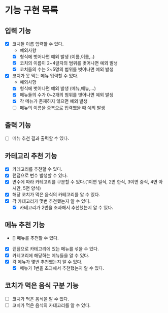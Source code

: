 # 기능 구현 목록
## 입력 기능
- [x] 코치들 이름 입력할 수 있다.
  - 예외사항
  - [x] 형식에 벗어나면 예외 발생 (이름,이름,..)
  - [x] 코치의 이름이 2~4글자의 범위를 벗어나면 예외 발생
  - [x] 코치들의 수는 2~5명의 범위를 벗어나면 예외 발생

- [x] 코치가 못 먹는 메뉴 입력할 수 있다.
  - 예외사항
  - [x] 형식에 벗어나면 예외 발생 (메뉴,메뉴,...)
  - [x] 메뉴들의 수가 0~2개의 범위를 벗어나면 예외 발생
  - [x] 각 메뉴가 존재하지 않으면 예외 발생
  - [ ] 메뉴의 이름을 중복으로 입력했을 때 예외 발생

## 출력 기능
- [ ] 메뉴 추천 결과 출력할 수 있다.

## 카테고리 추천 기능
- [x] 카테고리를 추천할 수 있다.
- [x] 랜덤으로 변수 발생할 수 있다. 
- [x] 변수에 따라 카테고리를 구분할 수 있다.(1이면 일식, 2면 한식, 3이면 중식, 4면 아시안, 5면 양식)
- [x] 해당 코치가 먹은 음식의 카테고리를 알 수 있다.
- [x] 각 카테고리가 몇번 추천했는지 알 수 있다.
  - [x] 카테고리가 2번을 초과해서 추천했는지 알 수 있다.

## 메뉴 추천 기능
- [] 메뉴를 추천할 수 있다.
- [x] 랜덤으로 카테고리에 있는 메뉴를 섞을 수 있다.
- [x] 카테고리에 해당하는 메뉴들을 알 수 있다.
- [x] 각 메뉴가 몇번 추천했는지 알 수 있다.
  - [x] 메뉴가 1번을 초과해서 추천했는지 알 수 있다.

## 코치가 먹은 음식 구분 기능  
- [ ] 코치가 먹은 음식을 알 수 있다.
- [ ] 코치가 먹은 음식의 카테고리를 알 수 있다.